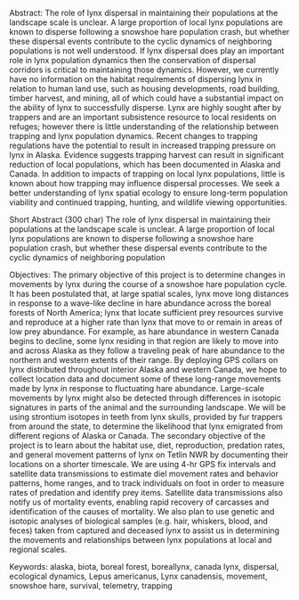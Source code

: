 Abstract:
The role of lynx dispersal in maintaining their populations at the landscape scale is unclear. A large proportion of local lynx populations are known to disperse following a snowshoe hare population crash, but whether these dispersal events contribute to the cyclic dynamics of neighboring populations is not well understood. If lynx dispersal does play an important role in lynx population dynamics then the conservation of dispersal corridors is critical to maintaining those dynamics. However, we currently have no information on the habitat requirements of dispersing lynx in relation to human land use, such as housing developments, road building, timber harvest, and mining, all of which could have a substantial impact on the ability of lynx to successfully disperse. Lynx are highly sought after by trappers and are an important subsistence resource to local residents on refuges; however there is little understanding of the relationship between trapping and lynx population dynamics. Recent changes to trapping regulations have the potential to result in increased trapping pressure on lynx in Alaska. Evidence suggests trapping harvest can result in significant reduction of local populations, which has been documented in Alaska and Canada. In addition to impacts of trapping on local lynx populations, little is known about how trapping may influence dispersal processes. We seek a better understanding of lynx spatial ecology to ensure long-term population viability and continued trapping, hunting, and wildlife viewing opportunities.

Short Abstract (300 char)
The role of lynx dispersal in maintaining their populations at the landscape scale is unclear. A large proportion of local lynx populations are known to disperse following a snowshoe hare population crash, but whether these dispersal events contribute to the cyclic dynamics of neighboring population

Objectives:
The primary objective of this project is to determine changes in movements by lynx during the course of a snowshoe hare population cycle. It has been postulated that, at large spatial scales, lynx move long distances in response to a wave-like decline in hare abundance across the boreal forests of North America; lynx that locate sufficient prey resources survive and reproduce at a higher rate than lynx that move to or remain in areas of low prey abundance. For example, as hare abundance in western Canada begins to decline, some lynx residing in that region are likely to move into and across Alaska as they follow a traveling peak of hare abundance to the northern and western extents of their range. By deploying GPS collars on lynx distributed throughout interior Alaska and western Canada, we hope to collect location data and document some of these long-range movements made by lynx in response to fluctuating hare abundance. Large-scale movements by lynx might also be detected through differences in isotopic signatures in parts of the animal and the surrounding landscape. We will be using strontium isotopes in teeth from lynx skulls, provided by fur trappers from around the state, to determine the likelihood that lynx emigrated from different regions of Alaska or Canada. The secondary objective of the project is to learn about the habitat use, diet, reproduction, predation rates, and general movement patterns of lynx on Tetlin NWR by documenting their locations on a shorter timescale. We are using 4-hr GPS fix intervals and satellite data transmissions to estimate diel movement rates and behavior patterns, home ranges, and to track individuals on foot in order to measure rates of predation and identify prey items. Satellite data transmissions also notify us of mortality events, enabling rapid recovery of carcasses and identification of the causes of mortality. We also plan to use genetic and isotopic analyses of biological samples (e.g. hair, whiskers, blood, and feces) taken from captured and deceased lynx to assist us in determining the movements and relationships between lynx populations at local and regional scales.

Keywords:
alaska, biota, boreal forest, boreallynx, canada lynx, dispersal, ecological dynamics, Lepus americanus, Lynx canadensis, movement, snowshoe hare, survival, telemetry, trapping
